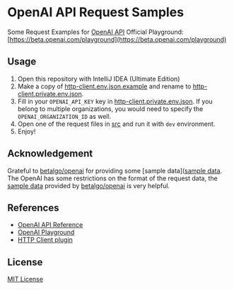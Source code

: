 # OpenAI API Request Samples

Some Request Examples for [OpenAI API](https://platform.openai.com/docs/api-reference/)
Official Playground: [https://beta.openai.com/playground](https://beta.openai.com/playground)

## Usage

1. Open this repository with IntelliJ IDEA (Ultimate Edition)
2. Make a copy of [http-client.env.json.example](./http-client.env.json.example) and rename to [http-client.private.env.json](./http-client.private.env.json).
3. Fill in your `OPENAI_API_KEY` key in [http-client.private.env.json](./http-client.private.env.json). If you belong to multiple organizations, you would need to specify the `OPENAI_ORGANIZATION_ID` as well.
4. Open one of the request files in [src](./src) and run it with `dev` environment.
5. Enjoy!

## Acknowledgement
Grateful to [betalgo/openai](https://github.com/betalgo/openai) for providing some [sample data]([sample data](https://github.com/betalgo/openai/tree/master/OpenAI.Playground/SampleData).
The OpenAI has some restrictions on the format of the request data, the [sample data](https://github.com/betalgo/openai/tree/master/OpenAI.Playground/SampleData) provided by [betalgo/openai](https://github.com/betalgo/openai) is very helpful.

## References
- [OpenAI API Reference](https://platform.openai.com/docs/api-reference/)
- [OpenAI Playground](https://beta.openai.com/playground)
- [HTTP Client plugin](https://www.jetbrains.com/help/idea/2023.1/http-client-in-product-code-editor.html)

## License
[MIT License](./LICENSE)